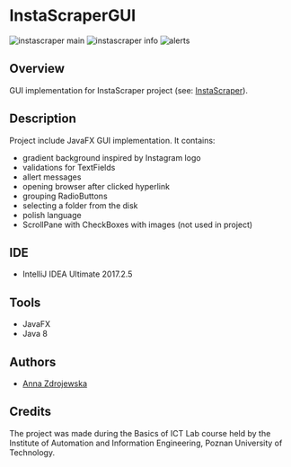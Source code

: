 # InstaScraperGUI
![instascraper main](https://user-images.githubusercontent.com/15147818/41120998-83a5b472-6a97-11e8-824a-76a486d78dac.PNG)
![instascraper info](https://user-images.githubusercontent.com/15147818/41120332-8330b8a4-6a95-11e8-8490-69d68544cd08.PNG)
![alerts](https://user-images.githubusercontent.com/15147818/41121163-e32af6be-6a97-11e8-821f-9694ef08ec31.png)


## Overview
GUI implementation for InstaScraper project (see: [InstaScraper](https://github.com/pawlikx/webScraping)).

## Description
Project include JavaFX GUI implementation. It contains:
- gradient background inspired by Instagram logo
- validations for TextFields
- allert messages
- opening browser after clicked hyperlink
- grouping RadioButtons
- selecting a folder from the disk
- polish language
- ScrollPane with CheckBoxes with images (not used in project)

## IDE
- IntelliJ IDEA Ultimate 2017.2.5

## Tools
- JavaFX
- Java 8

## Authors
- [Anna Zdrojewska](https://github.com/SideCut13)

## Credits
The project was made during the Basics of ICT Lab course held by the Institute of Automation and Information Engineering, Poznan University of Technology. 

